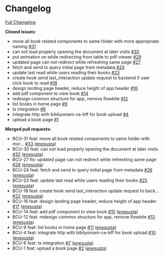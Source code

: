 # Changelog

[Full Changelog](https://github.com/bibliyomani/bibliyomani-ce-ui/compare/04ac2844680252dd2473fd61c7378eef35345f10...HEAD)

**Closed issues:**

- move all book related components to same folder with more appropriate naming [\#31](https://github.com/bibliyomani/bibliyomani-ce-ui/issues/31)
- can not load properly opening the document at later visits [\#30](https://github.com/bibliyomani/bibliyomani-ce-ui/issues/30)
- put animation on while redirecting from table to pdf-viewer [\#29](https://github.com/bibliyomani/bibliyomani-ce-ui/issues/29)
- updated page can not redirect while refreshing same page [\#27](https://github.com/bibliyomani/bibliyomani-ce-ui/issues/27)
- fetch and send to query initial page from metadata [\#24](https://github.com/bibliyomani/bibliyomani-ce-ui/issues/24)
- update last read while users reading their books [\#23](https://github.com/bibliyomani/bibliyomani-ce-ui/issues/23)
- create hook send last\_interaction update request to backend if user click book to read [\#18](https://github.com/bibliyomani/bibliyomani-ce-ui/issues/18)
- design landing page header, reduce height of app header [\#16](https://github.com/bibliyomani/bibliyomani-ce-ui/issues/16)
- add pdf component to view book [\#14](https://github.com/bibliyomani/bibliyomani-ce-ui/issues/14)
- redesign common structure for app, remove flowbite [\#12](https://github.com/bibliyomani/bibliyomani-ce-ui/issues/12)
- list books in home page [\#9](https://github.com/bibliyomani/bibliyomani-ce-ui/issues/9)
- ts integration [\#6](https://github.com/bibliyomani/bibliyomani-ce-ui/issues/6)
- integrate http with bibliyomani-ce-bff for book upload [\#4](https://github.com/bibliyomani/bibliyomani-ce-ui/issues/4)
- upload a book page [\#1](https://github.com/bibliyomani/bibliyomani-ce-ui/issues/1)

**Merged pull requests:**

- BCU-31 feat: move all book related components to same folder with mor… [\#33](https://github.com/bibliyomani/bibliyomani-ce-ui/pull/33) ([enesusta](https://github.com/enesusta))
- BCU-30 feat: can not load properly opening the document at later visits [\#32](https://github.com/bibliyomani/bibliyomani-ce-ui/pull/32) ([enesusta](https://github.com/enesusta))
- BCU-27 fix: updated page can not redirect while refreshing same page [\#28](https://github.com/bibliyomani/bibliyomani-ce-ui/pull/28) ([enesusta](https://github.com/enesusta))
- BCU-24 feat: fetch and send to query initial page from metadata [\#26](https://github.com/bibliyomani/bibliyomani-ce-ui/pull/26) ([enesusta](https://github.com/enesusta))
- BCU-23 feat: update last read while users reading their books [\#25](https://github.com/bibliyomani/bibliyomani-ce-ui/pull/25) ([enesusta](https://github.com/enesusta))
- BCU-18 feat: create hook send last\_interaction update request to back… [\#22](https://github.com/bibliyomani/bibliyomani-ce-ui/pull/22) ([enesusta](https://github.com/enesusta))
- BCU-16 feat: design landing page header, reduce height of app header [\#17](https://github.com/bibliyomani/bibliyomani-ce-ui/pull/17) ([enesusta](https://github.com/enesusta))
- BCU-14 feat: add pdf component to view book [\#15](https://github.com/bibliyomani/bibliyomani-ce-ui/pull/15) ([enesusta](https://github.com/enesusta))
- BCU-12 feat: redesign common structure for app, remove flowbite [\#13](https://github.com/bibliyomani/bibliyomani-ce-ui/pull/13) ([enesusta](https://github.com/enesusta))
- BCU-9 feat: list books in home page [\#11](https://github.com/bibliyomani/bibliyomani-ce-ui/pull/11) ([enesusta](https://github.com/enesusta))
- BCU-4 feat: integrate http with bibliyomani-ce-bff for book upload [\#10](https://github.com/bibliyomani/bibliyomani-ce-ui/pull/10) ([enesusta](https://github.com/enesusta))
- BCU-6 feat: ts integration [\#7](https://github.com/bibliyomani/bibliyomani-ce-ui/pull/7) ([enesusta](https://github.com/enesusta))
- BCU-1 feat: upload a book page [\#2](https://github.com/bibliyomani/bibliyomani-ce-ui/pull/2) ([enesusta](https://github.com/enesusta))